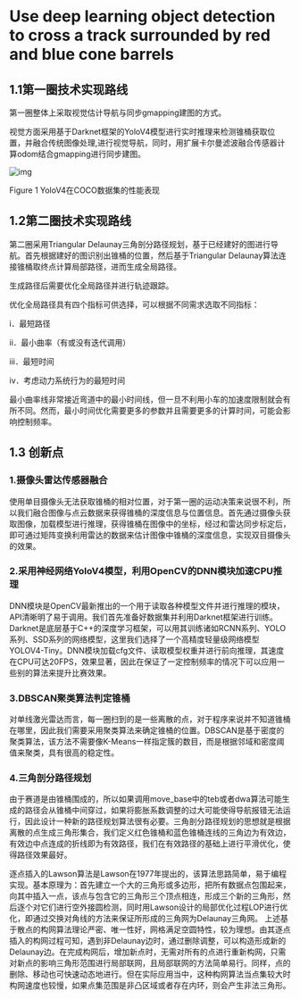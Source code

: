 # Use deep learning object detection to cross a track surrounded by red and blue cone barrels

## 1.1第一圈技术实现路线

第一圈整体上采取视觉估计导航与同步gmapping建图的方式。

视觉方面采用基于Darknet框架的YoloV4模型进行实时推理来检测锥桶获取位置，并融合传统图像处理,进行视觉导航，同时，用扩展卡尔曼滤波融合传感器计算odom结合gmapping进行同步建图。

![img](https://github.com/GeXu66/DIP-cone/blob/main/png/final.gif)

Figure 1 YoloV4在COCO数据集的性能表现

## 1.2第二圈技术实现路线

第二圈采用Triangular Delaunay三角剖分路径规划，基于已经建好的图进行导航。首先根据建好的图识别出锥桶的位置，然后基于Triangular Delaunay算法连接锥桶取终点计算局部路径，进而生成全局路径。


生成路径后需要优化全局路径并进行轨迹跟踪。

优化全局路径具有四个指标可供选择，可以根据不同需求选取不同指标：

 i．最短路径

ii．最小曲率（有或没有迭代调用）

iii．最短时间

iv．考虑动力系统行为的最短时间

最小曲率线非常接近弯道中的最小时间线，但一旦不利用小车的加速度限制就会有所不同。然而，最小时间优化需要更多的参数并且需要更多的计算时间，可能会影响控制频率。

 

## 1.3 创新点

### 1.摄像头雷达传感器融合

使用单目摄像头无法获取锥桶的相对位置，对于第一圈的运动决策来说很不利，所以我们融合图像与点云数据来获得锥桶的深度信息与位置信息。首先通过摄像头获取图像，加载模型进行推理，获得锥桶在图像中的坐标，经过和雷达同步标定后，即可通过矩阵变换利用雷达的数据来估计图像中锥桶的深度信息，实现双目摄像头的效果。

### 2.采用神经网络YoloV4模型，利用OpenCV的DNN模块加速CPU推理

DNN模块是OpenCV最新推出的一个用于读取各种模型文件并进行推理的模块，API清晰明了易于调用。我们首先准备好数据集并利用Darknet框架进行训练。Darknet是底层基于C++的深度学习框架，可以用其训练诸如RCNN系列、YOLO系列、SSD系列的网络模型，这里我们选择了一个高精度轻量级网络模型YOLOV4-Tiny。DNN模块加载cfg文件、读取模型权重并进行前向推理，其速度在CPU可达20FPS，效果显著，因此在保证了一定控制频率的情况下可以应用一些别的算法来提升比赛效果。

### 3.DBSCAN聚类算法判定锥桶

对单线激光雷达而言，每一圈扫到的是一些离散的点，对于程序来说并不知道锥桶在哪里，因此我们需要采用聚类算法来确定锥桶的位置。DBSCAN是基于密度的聚类算法，该方法不需要像K-Means一样指定簇的数目，而是根据邻域和密度阈值来聚类，具有很高的稳定性。

### 4.三角剖分路径规划

由于赛道是由锥桶围成的，所以如果调用move_base中的teb或者dwa算法可能生成的路径会从锥桶中间穿过，如果将膨胀系数调整的过大可能使得导航报错无法运行，因此设计一种新的路径规划算法很有必要。三角剖分路径规划的思想就是根据离散的点生成三角形集合，我们定义红色锥桶和蓝色锥桶连线的三角边为有效边，有效边中点连成的折线即为有效路径，我们在有效路径的基础上进行平滑优化，使得路径效果最好。

逐点插入的Lawson算法是Lawson在1977年提出的，该算法思路简单，易于编程实现。基本原理为：首先建立一个大的三角形或多边形，把所有数据点包围起来，向其中插入一点，该点与包含它的三角形三个顶点相连，形成三个新的三角形，然后逐个对它们进行空外接圆检测，同时用Lawson设计的局部优化过程LOP进行优化，即通过交换对角线的方法来保证所形成的三角网为Delaunay三角网。
 上述基于散点的构网算法理论严密、唯一性好，网格满足空圆特性，较为理想。由其逐点插入的构网过程可知，遇到非Delaunay边时，通过删除调整，可以构造形成新的Delaunay边。在完成构网后，增加新点时，无需对所有的点进行重新构网，只需对新点的影响三角形范围进行局部联网，且局部联网的方法简单易行。同样，点的删除、移动也可快速动态地进行。但在实际应用当中，这种构网算法当点集较大时构网速度也较慢，如果点集范围是非凸区域或者存在内环，则会产生非法三角形。
